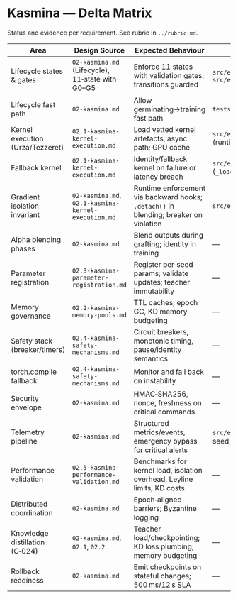 # Kasmina — Delta Matrix

Status and evidence per requirement. See rubric in `../rubric.md`.

| Area | Design Source | Expected Behaviour | Prototype Evidence | Status | Severity | Notes |
| --- | --- | --- | --- | --- | --- | --- |
| Lifecycle states & gates | `02-kasmina.md` (Lifecycle), 11‑state with G0–G5 | Enforce 11 states with validation gates; transitions guarded | `src/esper/kasmina/lifecycle.py`, `src/esper/kasmina/seed_manager.py` | Missing | Must‑have | Prototype uses a reduced Leyline stage set with no gates; DORMANT/EMBARGOED/RESETTING/TERMINATED require a Leyline schema update before adoption. |
| Lifecycle fast path | `02-kasmina.md` | Allow germinating→training fast path | `tests/kasmina/test_lifecycle.py` | Implemented | Nice‑to‑have | Covered by tests. |
| Kernel execution (Urza/Tezzeret) | `02.1-kasmina-kernel-execution.md` | Load vetted kernel artefacts; async path; GPU cache | `src/esper/kasmina/seed_manager.py` (runtime.fetch_kernel) | Partially Implemented | Should‑have | Synchronous fetch with simple fallback; no GPU‑resident cache or async scheduling. |
| Fallback kernel | `02.1-kasmina-kernel-execution.md` | Identity/fallback kernel on failure or latency breach | `src/esper/kasmina/seed_manager.py` (`_load_fallback`) | Implemented | Should‑have | Budget breach triggers fallback and telemetry. |
| Gradient isolation invariant | `02-kasmina.md`, `02.1-kasmina-kernel-execution.md` | Runtime enforcement via backward hooks; `.detach()` in blending; breaker on violation | `src/esper/kasmina/seed_manager.py` | Missing | Must‑have | Only a one‑time parameter‑ID overlap sanity check exists; no hooks, no blending, no breaker. |
| Alpha blending phases | `02-kasmina.md` | Blend outputs during grafting; identity in training | — | Missing | Should‑have | No BLENDING phase or alpha schedule implemented. |
| Parameter registration | `02.3-kasmina-parameter-registration.md` | Register per‑seed params; validate updates; teacher immutability | — | Missing | Must‑have | No per‑seed registry, LR‑group mapping, or teacher immutability enforcement. |
| Memory governance | `02.2-kasmina-memory-pools.md` | TTL caches, epoch GC, KD memory budgeting | — | Missing | Should‑have | No TTL caches/GC or KD memory controls in Kasmina. |
| Safety stack (breaker/timers) | `02.4-kasmina-safety-mechanisms.md` | Circuit breakers, monotonic timing, pause/identity semantics | — | Missing | Must‑have | No breakers/timers or pause semantics. |
| torch.compile fallback | `02.4-kasmina-safety-mechanisms.md` | Monitor and fall back on instability | — | Missing | Nice‑to‑have | Not implemented. |
| Security envelope | `02-kasmina.md` | HMAC‑SHA256, nonce, freshness on critical commands | — | Missing | Must‑have | Oona supports optional HMAC on bus envelopes; Kasmina does not verify signatures/nonce/freshness on commands. |
| Telemetry pipeline | `02-kasmina.md` | Structured metrics/events, emergency bypass for critical alerts | `src/esper/core/telemetry.py`; seed_manager emissions | Partially Implemented | Should‑have | Metrics expanded, health indicators carry priority hints, rollback readiness surfaced; emergency transport still TODO. |
| Performance validation | `02.5-kasmina-performance-validation.md` | Benchmarks for kernel load, isolation overhead, Leyline limits, KD costs | — | Missing | Nice‑to‑have | No harness in prototype for Kasmina; broader profiling exists elsewhere. |
| Distributed coordination | `02-kasmina.md` | Epoch‑aligned barriers; Byzantine logging | — | Missing | Nice‑to‑have | Not present in Kasmina (low priority for single‑node prototype). |
| Knowledge distillation (C‑024) | `02-kasmina.md`, `02.1`, `02.2` | Teacher load/checkpointing; KD loss plumbing; memory budgeting | — | Missing | Nice‑to‑have | Not implemented in Kasmina (future option). |
| Rollback readiness | `02-kasmina.md` | Emit checkpoints on stateful changes; 500 ms/12 s SLA | — | Missing | Should‑have | No checkpoint emissions or SLA timing in Kasmina. |

